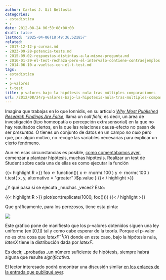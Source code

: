 ```yaml
---
author: Carlos J. Gil Bellosta
categories:
- estadística
- r
date: 2012-08-24 06:50:08+00:00
draft: false
lastmod: '2025-04-06T18:49:36.521857'
related:
- 2017-12-12-p-curvas.md
- 2023-09-28-potencia-tests.md
- 2015-09-02-respuestas-distintas-a-la-misma-pregunta.md
- 2016-01-29-el-test-rechaza-pero-el-intervalo-contiene-contraejemplos.md
- 2014-06-10-a-vueltas-con-el-t-test.md
tags:
- estadística
- r
- p-valores
- t-test
title: p-valores bajo la hipótesis nula tras múltiples comparaciones
url: /2012/08/24/p-valores-bajo-la-hipotesis-nula-tras-multiples-comparaciones/
---
```


Imagina que trabajas en lo que Ionnidis, en su artículo [_Why Most Published Research Findings Are False_](http://www.datanalytics.com/2011/03/03/casi-todos-los-resultados-cientificos-que-se-publican-son-falsos/), llama un _null field_; es decir, un área de investigación (tipo homeopatía o percepción extrasensorial) en la que no hay resultados ciertos, en la que las relaciones causa-efecto no pasan de ser _presuntas_. O tienes un conjunto de datos en un campo _no nulo_ pero que, por algún motivo, no recoge las variables necesarias para explicar un cierto fenómeno.

Aun en esas circunstancias es posible, [como comentábamos ayer](http://www.datanalytics.com/2012/08/23/ajustar-o-no-ajustar-esta-es-la-cuestion/), comenzar a plantear hipótesis, muchas hipótesis. Realizar un test de Student sobre cada una de ellas es como ejecutar la función

{{< highlight R >}}
foo <- function(){
    x <- rnorm( 100 )
    y <- rnorm( 100 )
    t.test( x, y, alternative = "greater" )$p.value
}
{{< / highlight >}}

¿Y qué pasa si se ejecuta _muchas _veces? Esto:

{{< highlight R >}}
plot(sort(replicate(1000, foo())))
{{< / highlight >}}

Que gráficamente, para los perezosos, tiene esta pinta:

[![](/wp-uploads/2012/08/p_values.png#center)
](/wp-uploads/2012/08/p_values.png#center)

Este gráfico pone de manifiesto que los p-valores obtenidos siguen una ley uniforme (en [0,1]) tal y como cabe esperar de la teoría. Porque el p-valor no es otra cosa que $latex F^{-1}(X)$ donde en este caso, bajo la hipótesis nula, $latex X$ tiene la distribución dada por $latex F$.

Es decir, _probadas _un número suficiente de hipótesis, siempre habrá alguna que resulte _significativa_.

El lector interesado podrá encontrar una discusión similar [en los enlaces de la entrada que publiqué ayer](http://www.datanalytics.com/2012/08/23/ajustar-o-no-ajustar-esta-es-la-cuestion/).